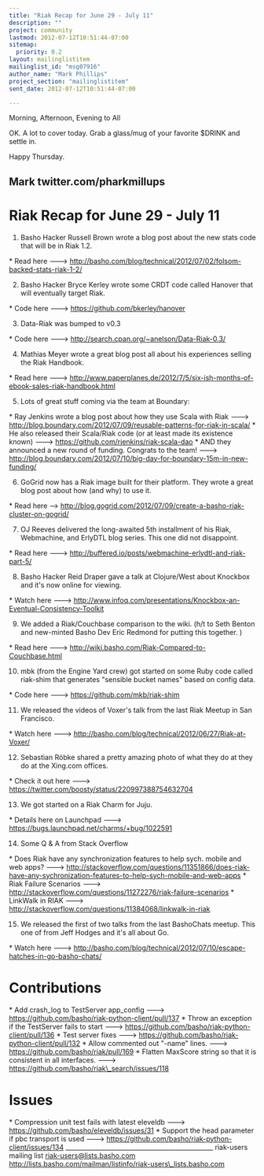 ```yaml
---
title: "Riak Recap for June 29 - July 11"
description: ""
project: community
lastmod: 2012-07-12T10:51:44-07:00
sitemap:
  priority: 0.2
layout: mailinglistitem
mailinglist_id: "msg07916"
author_name: "Mark Phillips"
project_section: "mailinglistitem"
sent_date: 2012-07-12T10:51:44-07:00

---
```



Morning, Afternoon, Evening to All

OK. A lot to cover today. Grab a glass/mug of your favorite $DRINK and
settle in.

Happy Thursday.

Mark
twitter.com/pharkmillups
-----------------------------------

Riak Recap for June 29 - July 11
========================


1) Basho Hacker Russell Brown wrote a blog post about the new stats code
that will be in Riak 1.2.

\* Read here --->
http://basho.com/blog/technical/2012/07/02/folsom-backed-stats-riak-1-2/

2) Basho Hacker Bryce Kerley wrote some CRDT code called Hanover that will
eventually target Riak.

\* Code here ---> https://github.com/bkerley/hanover

3) Data-Riak was bumped to v0.3

\* Code here ---> http://search.cpan.org/~anelson/Data-Riak-0.3/

4) Mathias Meyer wrote a great blog post all about his experiences selling
the Riak Handbook.

\* Read here --->
http://www.paperplanes.de/2012/7/5/six-ish-months-of-ebook-sales-riak-handbook.html

5) Lots of great stuff coming via the team at Boundary:

\* Ray Jenkins wrote a blog post about how they use Scala with Riak --->
http://blog.boundary.com/2012/07/09/reusable-patterns-for-riak-in-scala/
\* He also released their Scala/Riak code (or at least made its existence
known) ---> https://github.com/rjenkins/riak-scala-dao
\* AND they announced a new round of funding. Congrats to the team! --->
http://blog.boundary.com/2012/07/10/big-day-for-boundary-15m-in-new-funding/

6) GoGrid now has a Riak image built for their platform. They wrote a great
blog post about how (and why) to use it.

\* Read here -->
http://blog.gogrid.com/2012/07/09/create-a-basho-riak-cluster-on-gogrid/

7) OJ Reeves delivered the long-awaited 5th installment of his Riak,
Webmachine, and ErlyDTL blog series. This one did not disappoint.

\* Read here --->
http://buffered.io/posts/webmachine-erlydtl-and-riak-part-5/

8) Basho Hacker Reid Draper gave a talk at Clojure/West about Knockbox and
it's now online for viewing.

\* Watch here --->
http://www.infoq.com/presentations/Knockbox-an-Eventual-Consistency-Toolkit

9) We added a Riak/Couchbase comparison to the wiki. (h/t to Seth Benton
and new-minted Basho Dev Eric Redmond for putting this together. )

\* Read here ---> http://wiki.basho.com/Riak-Compared-to-Couchbase.html

10) mbk (from the Engine Yard crew) got started on some Ruby code called
riak-shim that generates "sensible bucket names" based on config data.

\* Code here ---> https://github.com/mkb/riak-shim

11) We released the videos of Voxer's talk from the last Riak Meetup in San
Francisco.

\* Watch here ---> http://basho.com/blog/technical/2012/06/27/Riak-at-Voxer/

12) Sebastian Röbke shared a pretty amazing photo of what they do at they
do at the Xing.com offices.

\* Check it out here --->
https://twitter.com/boosty/status/220997388754632704

13) We got started on a Riak Charm for Juju.

\* Details here on Launchpad --->
https://bugs.launchpad.net/charms/+bug/1022591

14) Some Q & A from Stack Overflow

\* Does Riak have any synchronization features to help sych. mobile and web
apps? --->
http://stackoverflow.com/questions/11351866/does-riak-have-any-sychronization-features-to-help-sych-mobile-and-web-apps
\* Riak Failure Scenarios --->
http://stackoverflow.com/questions/11272276/riak-failure-scenarios
\* LinkWalk in RIAK --->
http://stackoverflow.com/questions/11384068/linkwalk-in-riak

15) We released the first of two talks from the last BashoChats meetup.
This one of from Jeff Hodges and it's all about Go.

\* Watch here --->
http://basho.com/blog/technical/2012/07/10/escape-hatches-in-go-basho-chats/

# Contributions

\* Add crash\_log to TestServer app\_config --->
https://github.com/basho/riak-python-client/pull/137
\* Throw an exception if the TestServer fails to start --->
https://github.com/basho/riak-python-client/pull/136
\* Test server fixes --->
https://github.com/basho/riak-python-client/pull/132
\* Allow commented out "-name" lines. --->
https://github.com/basho/riak/pull/169
\* Flatten MaxScore string so that it is consistent in all interfaces. --->
https://github.com/basho/riak\_search/issues/118

# Issues

\* Compression unit test fails with latest eleveldb --->
https://github.com/basho/eleveldb/issues/31
\* Support the head parameter if pbc transport is used --->
https://github.com/basho/riak-python-client/issues/134
\_\_\_\_\_\_\_\_\_\_\_\_\_\_\_\_\_\_\_\_\_\_\_\_\_\_\_\_\_\_\_\_\_\_\_\_\_\_\_\_\_\_\_\_\_\_\_
riak-users mailing list
riak-users@lists.basho.com
http://lists.basho.com/mailman/listinfo/riak-users\_lists.basho.com

